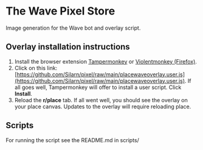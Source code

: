 # The Wave Pixel Store

Image generation for the Wave bot and overlay script.

## Overlay installation instructions

1. Install the browser extension [Tampermonkey](https://www.tampermonkey.net/) or [Violentmonkey (Firefox)](https://addons.mozilla.org/en-US/firefox/addon/violentmonkey/).
2. Click on this link: [https://github.com/Silarn/pixel/raw/main/placewaveoverlay.user.js](https://github.com/Silarn/pixel/raw/main/placewaveoverlay.user.js). If all goes well, Tampermonkey will offer to install a user script. Click **Install**.
3. Reload the **r/place** tab. If all went well, you should see the overlay on your place canvas. Updates to the overlay will require reloading place.

## Scripts

For running the script see the README.md in scripts/

